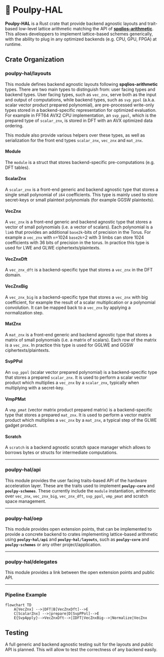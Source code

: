 # 🐙 Poulpy-HAL

**Poulpy-HAL** is a Rust crate that provide backend agnostic layouts and trait-based low-level lattice arithmetic matching the API of [**spqlios-arithmetic**](https://github.com/tfhe/spqlios-arithmetic). This allows developpers to implement lattice-based schemes generically, with the ability to plug in any optimized backends (e.g. CPU, GPU, FPGA) at runtime.

## Crate Organization

### **poulpy-hal/layouts**

This module defines backend agnostic layouts following **spqlios-arithmetic** types. There are two main types to distinguish from: user facing types and backend types. User facing types, such as `vec_znx`, serve both as the input and output of computations, while backend types, such as `svp_ppol` (a.k.a. scalar vector product prepared polynomial), are pre-processed write-only types stored in a backend-specific representation for optimized evaluation. For example in FFT64 AVX2 CPU implementation, an `svp_ppol`, which is the prepared type of `scalar_znx`, is stored in DFT with an AVX optimized data ordering.

This module also provide various helpers over these types, as well as serialization for the front end types `scalar_znx`, `vec_znx` and `mat_znx`.

#### Module

The `module` is a struct that stores backend-specific pre-computations (e.g. DFT tables).

#### ScalarZnx

A `scalar_znx` is a front-end generic and backend agnostic type that stores a single small polynomial of `i64` coefficients. This type is mainly used to store secret-keys or small plaintext polynomials (for example GGSW plaintexts).

#### VecZnx

A `vec_znx` is a front-end generic and backend agnostic type that stores a vector of small polynomials (i.e. a vector of scalars). Each polynomial is a `limb` that provides an additional `base2k`-bits of precision in the Torus. For example a `vec_znx` with `n`=1024 `base2k`=2 with 3 limbs can store 1024 coefficients with 36 bits of precision in the torus. In practice this type is used for LWE and GLWE ciphertexts/plaintexts.


#### VecZnxDft

A `vec_znx_dft` is a backend-specific type that stores a `vec_znx` in the DFT domain.


#### VecZnxBig

A `vec_znx_big` is a backend-specific type that stores a `vec_znx` with big coefficient, for example the result of a scalar multiplication or a polynomial convolution. It can be mapped back to a `vec_znx` by applying a normalization step.


#### MatZnx

A `mat_znx` is a front-end generic and backend agnostic type that stores a matrix of small polynomials (i.e. a matrix of scalars). Each row of the matrix is a `vec_znx`. In practice this type is used for GGLWE and GGSW ciphertexts/plaintexts.


#### SvpPPol

An `svp_ppol` (scalar vector prepared polynomial) is a backend-specific type that stores a prepared `scalar_znx`. It is used to perform a scalar vector product which multiplies a `vec_znx` by a `scalar_znx`, typically when multiplying with a secret-key.

#### VmpPMat

A `vmp_pmat` (vector matrix product prepared matrix) is a backend-specific type that stores a prepared `mat_znx`. It is used to perform a vector matrix product which multiplies a `vec_znx` by a `mat_znx`, a typical step of the GLWE gadget product.

#### Scratch

A `scratch` is a backend agnostic scratch space manager which allows to borrows bytes or structs for intermediate computations.

---------

### **poulpy-hal/api**

This module provides the user facing traits-based API of the hardware acceleration layer. These are the traits used to implement **`poulpy-core`** and **`poulpy-schemes`**. These currently include the `module` instantiation, arithmetic over `vec_znx`, `vec_znx_big`, `vec_znx_dft`, `svp_ppol`, `vmp_pmat` and scratch space management.


---------

### **poulpy-hal/oep**

This module provides open extension points, that can be implemented to provide a concrete backend to crates implementing lattice-based arithmetic using **`poulpy-hal/api`** and **`poulpy-hal/layouts`**, such as **`poulpy-core`** and **`poulpy-schemes`** or any other project/application.


---------

### **poulpy-hal/delegates**

This module provides a link between the open extension points and public API.


---------

### Pipeline Example

```mermaid
flowchart TD
    A[VecZnx] -->|DFT|B[VecZnxDft]-->E
    C[ScalarZnx] -->|prepare|D[SvpPPol]-->E
    E{SvpApply}-->VecZnxDft-->|IDFT|VecZnxBig-->|Normalize|VecZnx
```

## Testing

A full generic and backend agnostic testing suit for the layouts and public API is planned. This will allow to test the correctness of any backend easily.